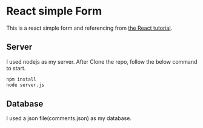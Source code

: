 # React simple Form

This is a react simple form and referencing from [the React tutorial](http://facebook.github.io/react/docs/tutorial.html).

## Server
I used nodejs as my server. After Clone the repo, follow the below command to start.

```sh
npm install
node server.js
```

## Database
I used a json file(comments.json) as my database.

